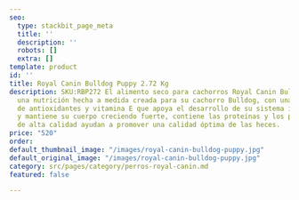 ```yaml
---
seo:
  type: stackbit_page_meta
  title: ''
  description: ''
  robots: []
  extra: []
template: product
id: ''
title: Royal Canin Bulldog Puppy 2.72 Kg
description: SKU:RBP272 El alimento seco para cachorros Royal Canin Bulldog representa
  una nutrición hecha a medida creada para su cachorro Bulldog, con una mezcla exclusiva
  de antioxidantes y vitamina E que apoya el desarrollo de su sistema inmunológico
  y mantiene su cuerpo creciendo fuerte, contiene las proteínas y los prebióticos
  de alta calidad ayudan a promover una calidad óptima de las heces.
price: "520"
order: 
default_thumbnail_image: "/images/royal-canin-bulldog-puppy.jpg"
default_original_image: "/images/royal-canin-bulldog-puppy.jpg"
category: src/pages/category/perros-royal-canin.md
featured: false

---
```

